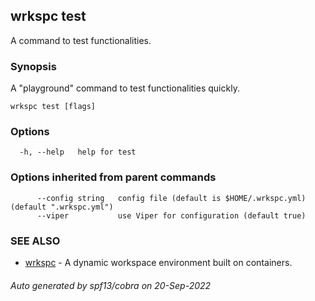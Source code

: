 ## wrkspc test

A command to test functionalities.

### Synopsis


A "playground" command to test functionalities quickly.


```
wrkspc test [flags]
```

### Options

```
  -h, --help   help for test
```

### Options inherited from parent commands

```
      --config string   config file (default is $HOME/.wrkspc.yml) (default ".wrkspc.yml")
      --viper           use Viper for configuration (default true)
```

### SEE ALSO

* [wrkspc](wrkspc.md)	 - A dynamic workspace environment built on containers.

###### Auto generated by spf13/cobra on 20-Sep-2022
